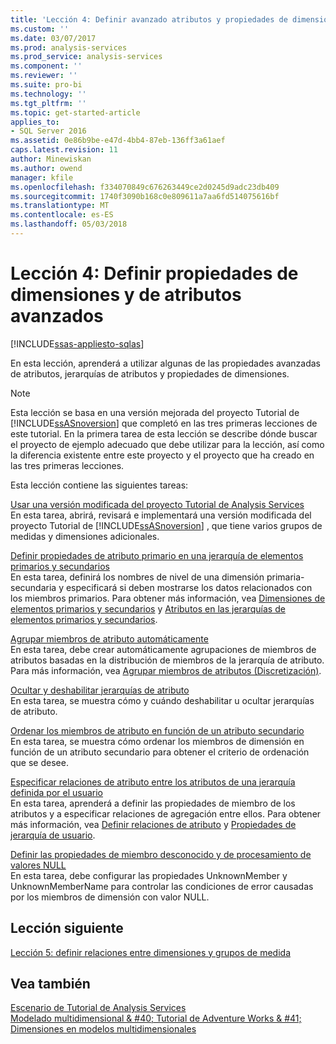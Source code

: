 ```yaml
---
title: 'Lección 4: Definir avanzado atributos y propiedades de dimensión | Documentos de Microsoft'
ms.custom: ''
ms.date: 03/07/2017
ms.prod: analysis-services
ms.prod_service: analysis-services
ms.component: ''
ms.reviewer: ''
ms.suite: pro-bi
ms.technology: ''
ms.tgt_pltfrm: ''
ms.topic: get-started-article
applies_to:
- SQL Server 2016
ms.assetid: 0e86b9be-e47d-4bb4-87eb-136ff3a61aef
caps.latest.revision: 11
author: Minewiskan
ms.author: owend
manager: kfile
ms.openlocfilehash: f334070849c676263449ce2d0245d9adc23db409
ms.sourcegitcommit: 1740f3090b168c0e809611a7aa6fd514075616bf
ms.translationtype: MT
ms.contentlocale: es-ES
ms.lasthandoff: 05/03/2018
---
```

# <a name="lesson-4-defining-advanced-attribute-and-dimension-properties"></a>Lección 4: Definir propiedades de dimensiones y de atributos avanzados
[!INCLUDE[ssas-appliesto-sqlas](../includes/ssas-appliesto-sqlas.md)]

En esta lección, aprenderá a utilizar algunas de las propiedades avanzadas de atributos, jerarquías de atributos y propiedades de dimensiones.  
  
> [!NOTE]  
> Esta lección se basa en una versión mejorada del proyecto Tutorial de [!INCLUDE[ssASnoversion](../includes/ssasnoversion-md.md)] que completó en las tres primeras lecciones de este tutorial. En la primera tarea de esta lección se describe dónde buscar el proyecto de ejemplo adecuado que debe utilizar para la lección, así como la diferencia existente entre este proyecto y el proyecto que ha creado en las tres primeras lecciones.  
  
Esta lección contiene las siguientes tareas:  
  
[Usar una versión modificada del proyecto Tutorial de Analysis Services](../analysis-services/lesson-4-1-using-a-modified-version-of-the-analysis-services-tutorial-project.md)  
En esta tarea, abrirá, revisará e implementará una versión modificada del proyecto Tutorial de [!INCLUDE[ssASnoversion](../includes/ssasnoversion-md.md)] , que tiene varios grupos de medidas y dimensiones adicionales.  
  
[Definir propiedades de atributo primario en una jerarquía de elementos primarios y secundarios](../analysis-services/lesson-4-2-defining-parent-attribute-properties-in-a-parent-child-hierarchy.md)  
En esta tarea, definirá los nombres de nivel de una dimensión primaria-secundaria y especificará si deben mostrarse los datos relacionados con los miembros primarios. Para obtener más información, vea [Dimensiones de elementos primarios y secundarios](../analysis-services/multidimensional-models/parent-child-dimension.md) y [Atributos en las jerarquías de elementos primarios y secundarios](../analysis-services/multidimensional-models/parent-child-dimension-attributes.md).  
  
[Agrupar miembros de atributo automáticamente](../analysis-services/lesson-4-3-automatically-grouping-attribute-members.md)  
En esta tarea, debe crear automáticamente agrupaciones de miembros de atributos basadas en la distribución de miembros de la jerarquía de atributo. Para más información, vea [Agrupar miembros de atributos &#40;Discretización&#41;](../analysis-services/multidimensional-models/attribute-properties-group-attribute-members.md).  
  
[Ocultar y deshabilitar jerarquías de atributo](../analysis-services/lesson-4-4-hiding-and-disabling-attribute-hierarchies.md)  
En esta tarea, se muestra cómo y cuándo deshabilitar u ocultar jerarquías de atributo.  
  
[Ordenar los miembros de atributo en función de un atributo secundario](../analysis-services/lesson-4-5-sorting-attribute-members-based-on-a-secondary-attribute.md)  
En esta tarea, se muestra cómo ordenar los miembros de dimensión en función de un atributo secundario para obtener el criterio de ordenación que se desee.  
  
[Especificar relaciones de atributo entre los atributos de una jerarquía definida por el usuario](../analysis-services/4-6-specifying-attribute-relationships-in-user-defined-hierarchy.md)  
En esta tarea, aprenderá a definir las propiedades de miembro de los atributos y a especificar relaciones de agregación entre ellos. Para obtener más información, vea [Definir relaciones de atributo](../analysis-services/multidimensional-models/attribute-relationships-define.md) y [Propiedades de jerarquía de usuario](../analysis-services/multidimensional-models-olap-logical-dimension-objects/user-hierarchies-properties.md).  
  
[Definir las propiedades de miembro desconocido y de procesamiento de valores NULL](../analysis-services/lesson-4-7-defining-the-unknown-member-and-null-processing-properties.md)  
En esta tarea, debe configurar las propiedades UnknownMember y UnknownMemberName para controlar las condiciones de error causadas por los miembros de dimensión con valor NULL.  
  
## <a name="next-lesson"></a>Lección siguiente  
[Lección 5: definir relaciones entre dimensiones y grupos de medida](../analysis-services/lesson-5-defining-relationships-between-dimensions-and-measure-groups.md)  
  
## <a name="see-also"></a>Vea también  
[Escenario de Tutorial de Analysis Services](../analysis-services/analysis-services-tutorial-scenario.md)  
[Modelado multidimensional & #40; Tutorial de Adventure Works & #41;](../analysis-services/multidimensional-modeling-adventure-works-tutorial.md)  
[Dimensiones en modelos multidimensionales](../analysis-services/multidimensional-models/dimensions-in-multidimensional-models.md)  
  
  
  
